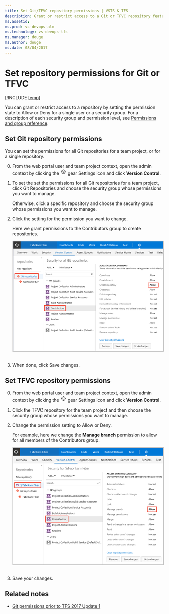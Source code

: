 ```yaml
---
title: Set Git/TFVC repository permissions | VSTS & TFS 
description: Grant or restrict access to a Git or TFVC repository feature or function
ms.assetid:  
ms.prod: vs-devops-alm
ms.technology: vs-devops-tfs
ms.manager: douge
ms.author: douge
ms.date: 08/04/2017
---
```


# Set repository permissions for Git or TFVC 

[!INCLUDE [temp](../_shared/version-vsts-tfs-all-versions.md)]

You can grant or restrict access to a repository by setting the permission state to Allow or Deny for a single user or a security group. For a description of each security group and permission level, see [Permissions and group reference](permissions.md).

<a id="git-repository">  </a>
## Set Git repository permissions

You can set the permissions for all Git repositories for a team project, or for a single repository. 

0. From the web portal user and team project context, open the admin context by clicking the ![](../work/_img/icons/gear_icon.png) gear Settings icon and click **Version Control**.

0. To set the set the permissions for all Git repositories for a team project, click Git Repositories and choose the security group whose permissions you want to manage. 

	Otherwise, click a specific repository and choose the security group whose permissions you want to manage.   

3. Click the setting for the permission you want to change. 

	Here we grant permissions to the Contributors group to create repositories. 

	<img src="_img/set-repo-git-permissions.png" alt="Security dialog for all GIt repositories, Contributors group" style="border: 2px solid #C3C3C3;" /> 

4. When done, click Save changes. 

<!---
![Permissions page for Git project in admin context](_img/restrict-access-tfs/git-permissions.png) 
--> 
 

 
<a id="tfvc-repository">  </a>
## Set TFVC repository permissions


0. From the web portal user and team project context, open the admin context by clicking the ![](../work/_img/icons/gear_icon.png) gear Settings icon and click **Version Control**.

1. Click the TFVC repository for the team project and then choose the security group whose permissions you want to manage.   

2. Change the permission setting to Allow or Deny. 

	For example, here we change the **Manage branch** permission to allow for all members of the Contributors group. 

	<img src="_img/set-repo-tfvc-permissions.png" alt="Security dialog for the TFVC repository, Contributors group" style="border: 2px solid #C3C3C3;" /> 

3. Save your changes. 
 
<!---
![Permissions page for TF version control](_img/restrict-access-tfs/readers-permissions.png)  
--> 

## Related notes

- [Git permissions prior to TFS 2017 Update 1](git-permissions-before-2017.md)  